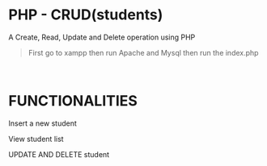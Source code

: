 # PHP - CRUD(students)
A Create, Read, Update and Delete operation using PHP
>First go to xampp then run Apache and Mysql
>then run the index.php
<br>
<h1>FUNCTIONALITIES</h1>
<p>Insert a new student</p>
<p>View student list</p>
<p>UPDATE AND DELETE student</p>
